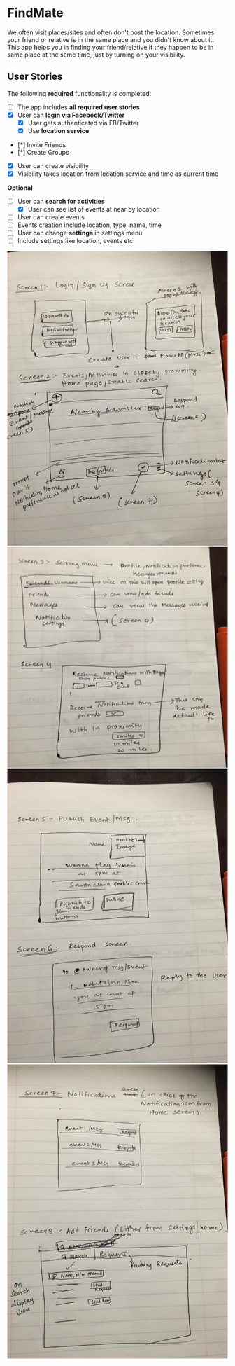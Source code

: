 # FindMate

We often visit places/sites and often don't post the location. Sometimes your friend or relative is in the same place and you didn't know about it.
This app helps you in finding your friend/relative if they happen to be in same place at the same time, just by turning on your visibility.

## User Stories

The following **required** functionality is completed:

* [ ] The app includes **all required user stories**
* [x] User can **login via Facebook/Twitter**
  * [x] User gets authenticated via FB/Twitter
  * [x] Use **location service**
* [*] Invite Friends
* [*] Create Groups
* [x] User can create visibility
 * [x] Visibility takes location from location service and time as current time

**Optional**
* [ ] User can **search for activities**
  * [x] User can see list of events at near by location
* [ ] User can create events
 * [ ] Events creation include location, type, name, time
* [ ] User can change **settings** in settings menu.
 * [ ] Include settings like location, events etc

<img src='./image1.JPG' />
<img src='./image2.JPG' />
<img src='./image3.JPG' />
<img src='./image4.JPG' />

